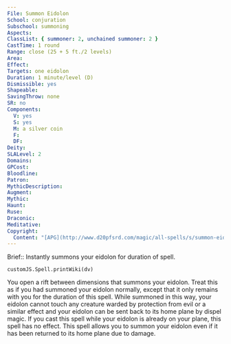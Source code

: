 ```yaml
---
File: Summon Eidolon
School: conjuration
Subschool: summoning
Aspects: 
ClassList: { summoner: 2, unchained summoner: 2 }
CastTime: 1 round
Range: close (25 + 5 ft./2 levels)
Area: 
Effect: 
Targets: one eidolon
Duration: 1 minute/level (D)
Dismissible: yes
Shapeable: 
SavingThrow: none
SR: no
Components:
  V: yes
  S: yes
  M: a silver coin
  F: 
  DF: 
Deity: 
SLALevel: 2
Domains: 
GPCost: 
Bloodline: 
Patron: 
MythicDescription: 
Augment: 
Mythic: 
Haunt: 
Ruse: 
Draconic: 
Meditative: 
Copyright:
  Content: "[APG](http://www.d20pfsrd.com/magic/all-spells/s/summon-eidolon)"
---
```

Brief:: Instantly summons your eidolon for duration of spell.

```dataviewjs
customJS.Spell.printWiki(dv)
```

You open a rift between dimensions that summons your eidolon.  Treat this as if you had summoned your eidolon normally, except that it only remains with you for the duration of this spell. While summoned in this way, your eidolon cannot touch any creature warded by protection from evil or a similar effect and your eidolon can be sent back to its home plane by dispel magic.  If you cast this spell while your eidolon is already on your plane, this spell has no effect. This spell allows you to summon your eidolon even if it has been returned to its home plane due to damage.
